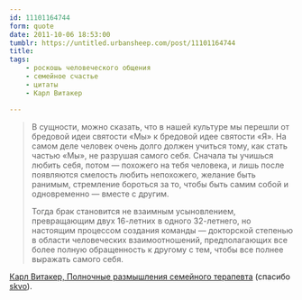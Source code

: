 ```yaml
---
id: 11101164744
form: quote
date: 2011-10-06 18:53:00
tumblr: https://untitled.urbansheep.com/post/11101164744
title: 
tags:
    - роскошь человеческого общения
    - семейное счастье
    - цитаты
    - Карл Витакер

---
```


<blockquote>
<p>В сущности, можно сказать, что в нашей культуре мы перешли от бредовой идеи святости «Мы» к бредовой идее святости «Я». На самом деле человек очень долго должен учиться тому, как стать частью «Мы», не разрушая самого себя. Сначала ты учишься любить себя, потом — похожего на тебя человека, и лишь после появляются смелость любить непохожего, желание быть ранимым, стремление бороться за то, чтобы быть самим собой и одновременно — вместе с другим.</p>

<p>Тогда брак становится не взаимным усыновлением, превращающим двух 16-летних в одного 32-летнего, но настоящим процессом создания команды — докторской степенью в области человеческих взаимоотношений, предполагающих все более полную обращенность к другому с тем, чтобы все полнее выражать самого себя.</p>
</blockquote>

<a href="http://bookap.info/genpsy/vitaker_polnochnye_razmyshleniya_semeynogo_terapevta/">Карл Витакер, Полночные размышления семейного терапевта</a> (спасибо <a href="http://friendfeed.com/skvo/86a37afe">skvo</a>).
